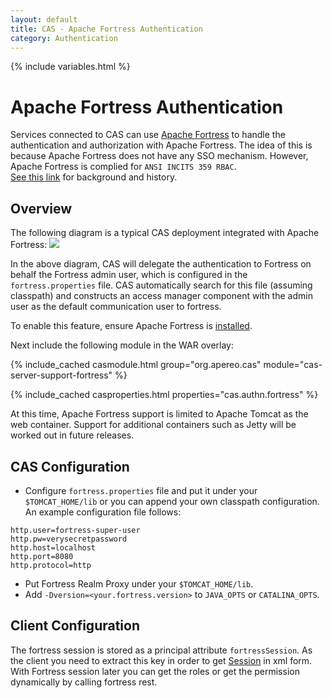 ```yaml
---
layout: default
title: CAS - Apache Fortress Authentication
category: Authentication
---
```

{% include variables.html %}

# Apache Fortress Authentication

Services connected to CAS can use [Apache Fortress](http://directory.apache.org/fortress/) to handle the authentication and authorization with Apache Fortress. 
The idea of this is because Apache Fortress does not have any SSO mechanism. However, Apache Fortress is complied for `ANSI INCITS 359 RBAC`.  
[See this link](http://directory.apache.org/fortress/testimonials.html) for background and history.

## Overview

The following diagram is a typical CAS deployment integrated with Apache Fortress:
![](https://cloud.githubusercontent.com/assets/493782/26521160/f9987de0-430b-11e7-833d-a0e6257a9ebd.PNG)

In the above diagram, CAS will delegate the authentication to Fortress on behalf the Fortress admin user, which is 
configured in the `fortress.properties` file. CAS automatically search for this file (assuming classpath) 
and constructs an access manager component with the admin user as the default communication user to fortress.

To enable this feature, ensure Apache Fortress is [installed](http://directory.apache.org/fortress/installation.html "apache fortress installation").

Next include the following module in the WAR overlay:  

{% include_cached casmodule.html group="org.apereo.cas" module="cas-server-support-fortress" %}

{% include_cached casproperties.html properties="cas.authn.fortress" %}

At this time, Apache Fortress support is limited to Apache Tomcat as the web container. 
Support for additional containers such as Jetty will be worked out in future releases.

## CAS Configuration

- Configure `fortress.properties` file and put it under your `$TOMCAT_HOME/lib` or you can append your own classpath configuration. An example configuration file follows:

```properties
http.user=fortress-super-user
http.pw=verysecretpassword
http.host=localhost
http.port=8080
http.protocol=http
```
 
- Put Fortress Realm Proxy under your `$TOMCAT_HOME/lib`.
- Add `-Dversion=<your.fortress.version>` to `JAVA_OPTS` or `CATALINA_OPTS`.  

## Client Configuration

The fortress session is stored as a principal attribute `fortressSession`. As the client you need to extract 
this key in order to get [Session](http://directory.apache.org/fortress/gen-docs/latest/apidocs/org/apache/directory/fortress/core/model/Session.html) 
in xml form. With Fortress session later you can get the roles or get the permission dynamically by calling fortress rest.
